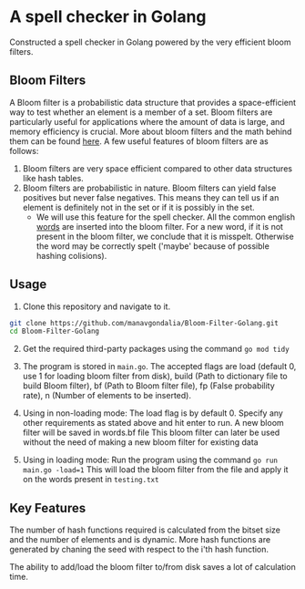 # A spell checker in Golang

Constructed a spell checker in Golang powered by the very efficient bloom filters.

## Bloom Filters

A Bloom filter is a probabilistic data structure that provides a space-efficient way to test whether an element is a member of a set. Bloom filters are particularly useful for applications where the amount of data is large, and memory efficiency is crucial. More about bloom filters and the math behind them can be found [here](https://brilliant.org/wiki/bloom-filter/). A few useful features of bloom filters are as follows:

1. Bloom filters are very space efficient compared to other data structures like hash tables.
2. Bloom filters are probabilistic in nature. Bloom filters can yield false positives but never false negatives. This means they can tell us if an element is definitely not in the set or if it is possibly in the set.
   - We will use this feature for the spell checker. All the common english [words](https://github.com/dwyl/english-words/blob/master/words.txt) are inserted into the bloom filter. For a new word, if it is not present in the bloom filter, we conclude that it is misspelt. Otherwise the word may be correctly spelt ('maybe' because of possible hashing colisions).

## Usage

1. Clone this repository and navigate to it.
```bash
git clone https://github.com/manavgondalia/Bloom-Filter-Golang.git
cd Bloom-Filter-Golang
```
2. Get the required third-party packages using the command `go mod tidy`
3. The program is stored in `main.go`. The accepted flags are load (default 0, use 1 for loading bloom filter from disk), build (Path to dictionary file to build Bloom filter), bf (Path to Bloom filter file), fp (False probability rate), n (Number of elements to be inserted).

4. Using in non-loading mode:
   The load flag is by default 0. Specify any other requirements as stated above and hit enter to run.
   A new bloom filter will be saved in words.bf file
   This bloom filter can later be used without the need of making a new bloom filter for existing data

5. Using in loading mode:
   Run the program using the command `go run main.go -load=1`
   This will load the bloom filter from the file and apply it on the words present in `testing.txt`

## Key Features

The number of hash functions required is calculated from the bitset size and the number of elements and is dynamic. More hash functions are generated by chaning the seed with respect to the i'th hash function.

The ability to add/load the bloom filter to/from disk saves a lot of calculation time.

